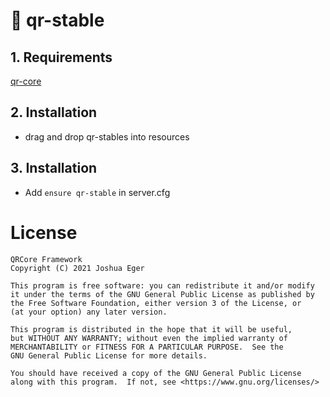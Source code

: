# 🐴 qr-stable

## 1. Requirements

[qr-core](https://github.com/QRCore-RedM-Re/qr-core)

## 2. Installation
- drag and drop qr-stables into resources

## 3. Installation
- Add ```ensure qr-stable``` in server.cfg

# License

    QRCore Framework
    Copyright (C) 2021 Joshua Eger

    This program is free software: you can redistribute it and/or modify
    it under the terms of the GNU General Public License as published by
    the Free Software Foundation, either version 3 of the License, or
    (at your option) any later version.

    This program is distributed in the hope that it will be useful,
    but WITHOUT ANY WARRANTY; without even the implied warranty of
    MERCHANTABILITY or FITNESS FOR A PARTICULAR PURPOSE.  See the
    GNU General Public License for more details.

    You should have received a copy of the GNU General Public License
    along with this program.  If not, see <https://www.gnu.org/licenses/>
